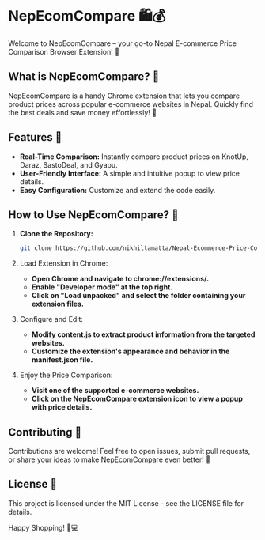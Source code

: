 # NepEcomCompare 🛍️💰

Welcome to NepEcomCompare – your go-to Nepal E-commerce Price Comparison Browser Extension! 🚀

## What is NepEcomCompare? 🤔

NepEcomCompare is a handy Chrome extension that lets you compare product prices across popular e-commerce websites in Nepal. Quickly find the best deals and save money effortlessly! 💸

## Features 🌟

- **Real-Time Comparison:** Instantly compare product prices on KnotUp, Daraz, SastoDeal, and Gyapu.
- **User-Friendly Interface:** A simple and intuitive popup to view price details.
- **Easy Configuration:** Customize and extend the code easily.

## How to Use NepEcomCompare? 🚀

1. **Clone the Repository:**
   ```bash
   git clone https://github.com/nikhiltamatta/Nepal-Ecommerce-Price-Comparator-Extension-.git

2. Load Extension in Chrome:

   - **Open Chrome and navigate to chrome://extensions/.**
   - **Enable "Developer mode" at the top right.**
   - **Click on "Load unpacked" and select the folder containing your extension files.**

3. Configure and Edit:

   - **Modify content.js to extract product information from the targeted websites.**
   - **Customize the extension's appearance and behavior in the manifest.json file.**

4. Enjoy the Price Comparison:

   - **Visit one of the supported e-commerce websites.**
   - **Click on the NepEcomCompare extension icon to view a popup with price details.**

## Contributing 🤝

Contributions are welcome! Feel free to open issues, submit pull requests, or share your ideas to make NepEcomCompare even better! 🌈

## License 📄

This project is licensed under the MIT License - see the LICENSE file for details.

Happy Shopping! 🛒💻
